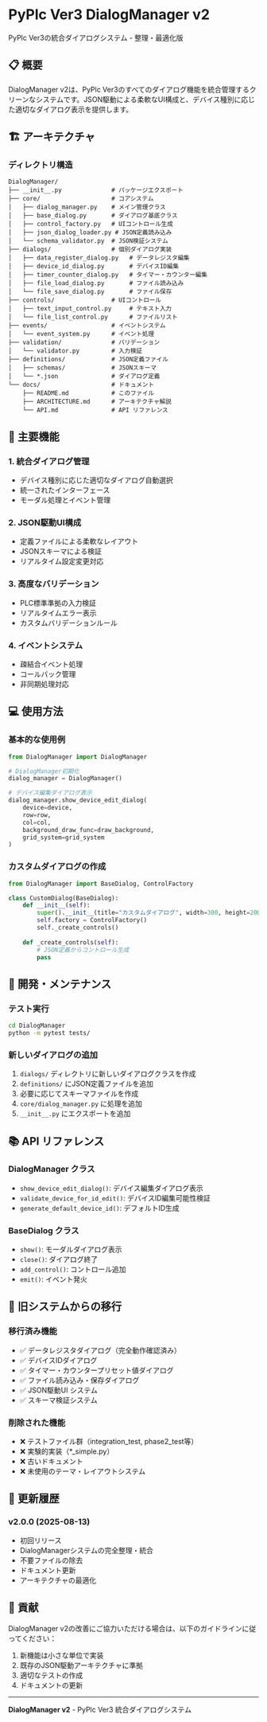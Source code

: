 # PyPlc Ver3 DialogManager v2

PyPlc Ver3の統合ダイアログシステム - 整理・最適化版

## 📋 概要

DialogManager v2は、PyPlc Ver3のすべてのダイアログ機能を統合管理するクリーンなシステムです。JSON駆動による柔軟なUI構成と、デバイス種別に応じた適切なダイアログ表示を提供します。

## 🏗️ アーキテクチャ

### ディレクトリ構造
```
DialogManager/
├── __init__.py              # パッケージエクスポート
├── core/                    # コアシステム
│   ├── dialog_manager.py    # メイン管理クラス
│   ├── base_dialog.py       # ダイアログ基底クラス
│   ├── control_factory.py   # UIコントロール生成
│   ├── json_dialog_loader.py # JSON定義読み込み
│   └── schema_validator.py  # JSON検証システム
├── dialogs/                 # 個別ダイアログ実装
│   ├── data_register_dialog.py   # データレジスタ編集
│   ├── device_id_dialog.py       # デバイスID編集
│   ├── timer_counter_dialog.py   # タイマー・カウンター編集
│   ├── file_load_dialog.py       # ファイル読み込み
│   └── file_save_dialog.py       # ファイル保存
├── controls/                # UIコントロール
│   ├── text_input_control.py     # テキスト入力
│   └── file_list_control.py      # ファイルリスト
├── events/                  # イベントシステム
│   └── event_system.py      # イベント処理
├── validation/              # バリデーション
│   └── validator.py         # 入力検証
├── definitions/             # JSON定義ファイル
│   ├── schemas/             # JSONスキーマ
│   └── *.json               # ダイアログ定義
└── docs/                    # ドキュメント
    ├── README.md            # このファイル
    ├── ARCHITECTURE.md      # アーキテクチャ解説
    └── API.md               # API リファレンス
```

## 🚀 主要機能

### 1. 統合ダイアログ管理
- デバイス種別に応じた適切なダイアログ自動選択
- 統一されたインターフェース
- モーダル処理とイベント管理

### 2. JSON駆動UI構成
- 定義ファイルによる柔軟なレイアウト
- JSONスキーマによる検証
- リアルタイム設定変更対応

### 3. 高度なバリデーション
- PLC標準準拠の入力検証
- リアルタイムエラー表示
- カスタムバリデーションルール

### 4. イベントシステム
- 疎結合イベント処理
- コールバック管理
- 非同期処理対応

## 💻 使用方法

### 基本的な使用例

```python
from DialogManager import DialogManager

# DialogManager初期化
dialog_manager = DialogManager()

# デバイス編集ダイアログ表示
dialog_manager.show_device_edit_dialog(
    device=device,
    row=row,
    col=col,
    background_draw_func=draw_background,
    grid_system=grid_system
)
```

### カスタムダイアログの作成

```python
from DialogManager import BaseDialog, ControlFactory

class CustomDialog(BaseDialog):
    def __init__(self):
        super().__init__(title="カスタムダイアログ", width=300, height=200)
        self.factory = ControlFactory()
        self._create_controls()
    
    def _create_controls(self):
        # JSON定義からコントロール生成
        pass
```

## 🔧 開発・メンテナンス

### テスト実行
```bash
cd DialogManager
python -m pytest tests/
```

### 新しいダイアログの追加
1. `dialogs/` ディレクトリに新しいダイアログクラスを作成
2. `definitions/` にJSON定義ファイルを追加
3. 必要に応じてスキーマファイルを作成
4. `core/dialog_manager.py` に処理を追加
5. `__init__.py` にエクスポートを追加

## 📚 API リファレンス

### DialogManager クラス
- `show_device_edit_dialog()`: デバイス編集ダイアログ表示
- `validate_device_for_id_edit()`: デバイスID編集可能性検証
- `generate_default_device_id()`: デフォルトID生成

### BaseDialog クラス
- `show()`: モーダルダイアログ表示
- `close()`: ダイアログ終了
- `add_control()`: コントロール追加
- `emit()`: イベント発火

## 🔄 旧システムからの移行

### 移行済み機能
- ✅ データレジスタダイアログ（完全動作確認済み）
- ✅ デバイスIDダイアログ
- ✅ タイマー・カウンタープリセット値ダイアログ
- ✅ ファイル読み込み・保存ダイアログ
- ✅ JSON駆動UI システム
- ✅ スキーマ検証システム

### 削除された機能
- ❌ テストファイル群（integration_test, phase2_test等）
- ❌ 実験的実装（*_simple.py）
- ❌ 古いドキュメント
- ❌ 未使用のテーマ・レイアウトシステム

## 📝 更新履歴

### v2.0.0 (2025-08-13)
- 初回リリース
- DialogManagerシステムの完全整理・統合
- 不要ファイルの除去
- ドキュメント更新
- アーキテクチャの最適化

## 🤝 貢献

DialogManager v2の改善にご協力いただける場合は、以下のガイドラインに従ってください：

1. 新機能は小さな単位で実装
2. 既存のJSON駆動アーキテクチャに準拠
3. 適切なテストの作成
4. ドキュメントの更新

---

**DialogManager v2** - PyPlc Ver3 統合ダイアログシステム